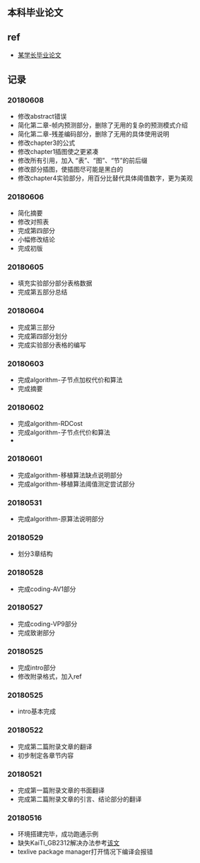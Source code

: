 ## 本科毕业论文

## ref

 - [某学长毕业论文](http://ml.cs.tsinghua.edu.cn/~changliu/%E4%BB%A5%E8%A1%8C%E5%88%97%E5%BC%8F%E7%82%B9%E8%BF%87%E7%A8%8B%E4%B8%BA%E5%85%88%E9%AA%8C%E7%9A%84%E6%9C%80%E5%A4%A7%E7%86%B5%E5%88%A4%E5%88%AB%E5%BC%8F%E9%9A%90%E7%8B%84%E5%88%A9%E5%85%8B%E9%9B%B7%E5%88%86%E9%85%8D%E6%A8%A1%E5%9E%8B.pdf)

## 记录

### 20180608
 - 修改abstract错误
 - 简化第二章-帧内预测部分，删除了无用的复杂的预测模式介绍
 - 简化第二章-残差编码部分，删除了无用的具体使用说明
 - 修改chapter3的公式
 - 修改chapter1插图使之更紧凑
 - 修改所有引用，加入 “表”、“图”、“节”的前后缀
 - 修改部分插图，使插图尽可能是黑白的
 - 修改chapter4实验部分，用百分比替代具体阈值数字，更为美观

### 20180606
 - 简化摘要
 - 修改对照表
 - 完成第四部分
 - 小幅修改结论
 - 完成初版

### 20180605
 - 填充实验部分部分表格数据
 - 完成第五部分总结

### 20180604
 - 完成第三部分
 - 完成第四部分划分
 - 完成实验部分表格的编写

### 20180603
 - 完成algorithm-子节点加权代价和算法
 - 完成摘要

### 20180602
 - 完成algorithm-RDCost
 - 完成algorithm-子节点代价和算法
 - 

### 20180601
 - 完成algorithm-移植算法缺点说明部分
 - 完成algorithm-移植算法阈值测定尝试部分

### 20180531
 - 完成algorithm-原算法说明部分

### 20180529
 - 划分3章结构

### 20180528
 - 完成coding-AV1部分

### 20180527
 - 完成coding-VP9部分
 - 完成致谢部分

### 20180525
 - 完成intro部分
 - 修改附录格式，加入ref

### 20180525
 - intro基本完成

### 20180522
 - 完成第二篇附录文章的翻译
 - 初步制定各章节内容

### 20180521
 - 完成第一篇附录文章的书面翻译
 - 完成第二篇附录文章的引言、结论部分的翻译

### 20180516
 - 环境搭建完毕，成功跑通示例
 - 缺失KaiTi_GB2312解决办法参考[该文](http://bbs.ctex.org/forum.php?mod=viewthread&tid=153327)
 - texlive package manager打开情况下编译会报错